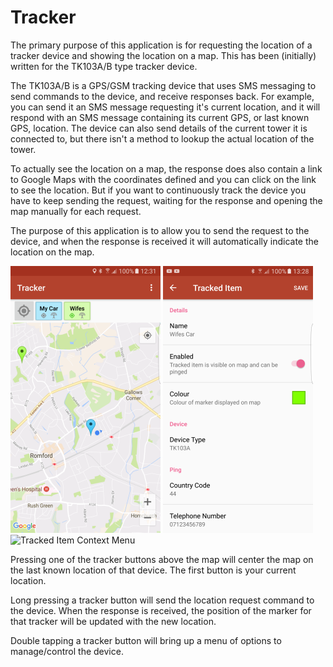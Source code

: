 # Tracker
The primary purpose of this application is for requesting the location of a tracker device and showing the location on a map. This has been (initially) written for the TK103A/B type tracker device.

The TK103A/B is a GPS/GSM tracking device that uses SMS messaging to send commands to the device, and receive responses back. For example, you can send it an SMS message requesting it's current location, and it will respond with an SMS message containing its current GPS, or last known GPS, location. The device can also send details of the current tower it is connected to, but there isn't a method to lookup the actual location of the tower.

To actually see the location on a map, the response does also contain a link to Google Maps with the coordinates defined and you can click on the link to see the location. But if you want to continuously track the device you have to keep sending the request, waiting for the response and opening the map manually for each request.

The purpose of this application is to allow you to send the request to the device, and when the response is received it will automatically indicate the location on the map.

![](docs/Tracker-Map-sm.png?raw=true "Tracker Map Screen") 
![](docs/Tracked-Item-Details-sm.png?raw=true "Tracked Item Details")
![](docs/Tracked-Item-Details-CtxMenu-sm.png?raw=true "Tracked Item Context Menu")

Pressing one of the tracker buttons above the map will center the map on the last known location of that device. The first button is your current location.

Long pressing a tracker button will send the location request command to the device. When the response is received, the position of the marker for that tracker will be updated with the new location.

Double tapping a tracker button will bring up a menu of options to manage/control the device.

